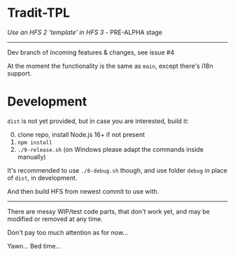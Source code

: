 # Tradit-TPL

*Use an HFS 2 'template' in HFS 3* - PRE-ALPHA stage

----

Dev branch of incoming features & changes, see issue #4

At the moment the functionality is the same as `main`, except there's i18n support.

# Development

`dist` is not yet provided, but in case you are interested, build it:

0. clone repo, install Node.js 16+ if not present
1. `npm install`
2. `./9-release.sh` (on Windows please adapt the commands inside manually)

It's recommended to use `./8-debug.sh` though, and use folder `debug` in place of `dist`, in development.

And then build HFS from newest commit to use with.

----

There are messy WIP/test code parts, that don't work yet, and may be modified or removed at any time.

Don't pay too much attention as for now...

Yawn... Bed time...
